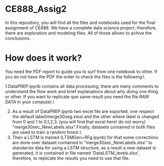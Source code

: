 # CE888_Assig2
In this repository, you will find all the files and notebooks used for the final assignment of CE888. We have a complete data science project; therefore, there are exploration and modeling files. All of those allows to achive the conclusions.
# How does it work?
You need the PDF report to guide you to surf from one notebook to other.
If you do not have the PDF the order to check the files is the following:\\

1.DataPREP.ipynb contains all data processing, there are many comments to understand the flow work and brief explanations about why doing one thing or other.
If you want to replicate que same result you need the file *RAW DATA* in your computer.\\

2. As a result of DataPREP.ipynb two excel file are exported, one respect the default label(merge30seg.xlsx) and the other where label is changed from 0 and 1 to 0,1,2,3. (you will find that excel here! do not worry) "merge30sec_NewLabels.xlsx".Finally, datasets contained in both files are used to train a random forest.\\
3. Then a LSTM is trained (LTSMGen+RFg.ipynb) for that some corrections are done over dataset contained in "merge30sec_NewLabels.xlsx" to standarize data for using a LSTM structure, as a result a new dataset is generated, it is contained in file named 'DataLSTM_levels.xlsx', therefore, to replicate the results you need to use that file.
